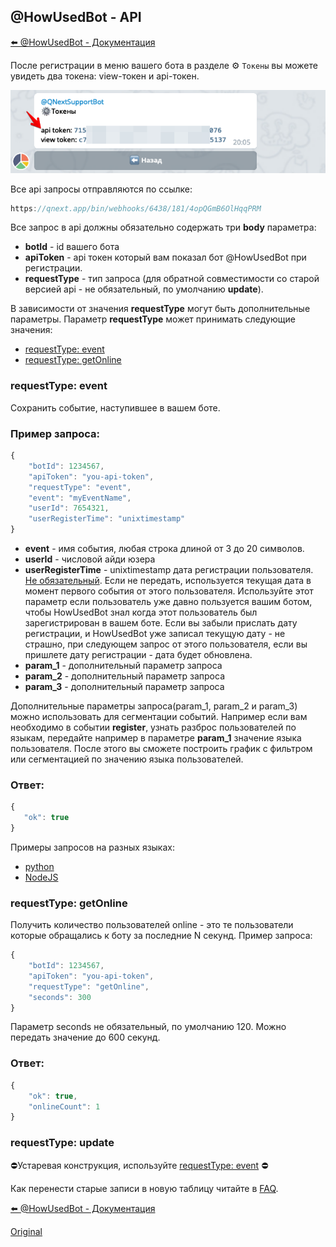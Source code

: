 ## @HowUsedBot - API

[⬅️ @HowUsedBot - Документация](/docs-test/howusedbot)



После регистрации в меню вашего бота в разделе ⚙️ `Токены` вы можете увидеть два токена: view-токен и api-токен.

![](./1.png)



Все api запросы отправляются по ссылке:
```js 
https://qnext.app/bin/webhooks/6438/181/4opQGmB6OlHqqPRM

```

Все запрос в api должны обязательно содержать три **body** параметра:
* **botId** - id вашего бота
* **apiToken** - api токен который вам показал бот @HowUsedBot при регистрации.
* **requestType** - тип запроса (для обратной совместимости со старой версией api - не обязательный, по умолчанию **update**).

В зависимости от значения **requestType** могут быть дополнительные параметры. Параметр **requestType** может принимать следующие значения:
* [requestType: event](#requesttype:-event)
* [requestType: getOnline](#requesttype:-getonline)
### requestType: event

Сохранить событие, наступившее в вашем боте.
### Пример запроса:
```js 
{
    "botId": 1234567,
    "apiToken": "you-api-token",
    "requestType": "event",
    "event": "myEventName",
    "userId": 7654321,
    "userRegisterTime": "unixtimestamp"
}

```
* **event** - имя события, любая строка длиной от 3 до 20 символов.
* **userId** - числовой айди юзера
* **userRegisterTime** - unixtimestamp дата регистрации пользователя. <u>Не обязательный</u>. Если не передать, используется текущая дата в момент первого события от этого пользователя. Используйте этот параметр если пользователь уже давно пользуется вашим ботом, чтобы HowUsedBot знал когда этот пользователь был зарегистрирован в вашем боте. Если вы забыли  прислать дату регистрации, и HowUsedBot уже записал текущую дату - не страшно, при следующем запрос от этого пользователя, если вы пришлете дату регистрации - дата будет обновлена.
* **param_1** - дополнительный параметр запроса
* **param_2** - дополнительный параметр запроса
* **param_3** - дополнительный параметр запроса

Дополнительные параметры запроса(param_1, param_2 и param_3) можно использовать для сегментации событий. Например если вам необходимо в событии **register**, узнать разброс пользователей по языкам, передайте например в параметре **param_1** значение языка пользователя. После этого вы сможете построить график с фильтром или сегментацией по значению языка пользователей.
### Ответ:
```js 
{
   "ok": true
}

```



Примеры запросов на разных языках:
* [python](/docs-test/howusedbot/api-python)
* [NodeJS](/docs-test/howusedbot/api-nodejs)
### requestType: getOnline

Получить количество пользователей online - это те пользователи которые обращались к боту за последние N секунд. Пример запроса:
```js 
{
    "botId": 1234567,
    "apiToken": "you-api-token",
    "requestType": "getOnline",
    "seconds": 300
}

```

Параметр seconds не обязательный, по умолчанию 120. Можно передать значение до 600 секунд.
### Ответ:
```js 
{
    "ok": true,
    "onlineCount": 1
}

```




### requestType: update

⛔️Устаревая конструкция, используйте [requestType: event](#requesttype:-event) ⛔️

 Как перенести старые записи в новую таблицу читайте в [FAQ](/docs-test/howusedbot/faq).



[⬅️ @HowUsedBot - Документация](/docs-test/howusedbot)


  
[Original](https://telegra.ph/HowUsedBot-Api-03-02)